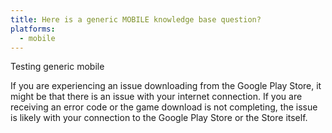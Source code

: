 ```yaml
---
title: Here is a generic MOBILE knowledge base question?
platforms:
  - mobile
---
```

Testing generic mobile

If you are experiencing an issue downloading from the Google Play Store, it might be that there is an issue with your internet connection. If you are receiving an error code or the game download is not completing, the issue is likely with your connection to the Google Play Store or the Store itself.
